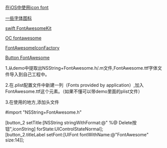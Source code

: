 

[在iOS中使用icon font](http://www.cocoachina.com/industry/20131111/7327.html)

[一些字体图标](http://www.bootcss.com/p/font-awesome/design.html)

[swift FontAwesomeKit](https://github.com/PrideChung/FontAwesomeKit)

[OC fontawesome](https://github.com/alexdrone/ios-fontawesome)

[FontAwesomeIconFactory](https://github.com/nschum/FontAwesomeIconFactory)

[Button FontAwesome](https://github.com/alenQingshan/Button_FontAwesome)


1.从demo中提取出NSString+FontAwesome.h/.m文件,FontAwesome.ttf字体文件导入到自己工程中。

2.在.plist配置文件中新建一列（Fonts provided by application）,加入FontAwesome.ttf这个元素。（如果不懂可以带demo里面的plist文件）

3.在使用的地方,添加头文件

#import "NSString+FontAwesome.h"

[button_2 setTitle:[NSString stringWithFormat:@" %@ Delete按钮",iconString] forState:UIControlStateNormal];  
[button_2.titleLabel setFont:[UIFont fontWithName:@"FontAwesome" size:14]];  

